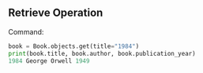 ## Retrieve Operation

Command:
```python
book = Book.objects.get(title="1984")
print(book.title, book.author, book.publication_year)
1984 George Orwell 1949